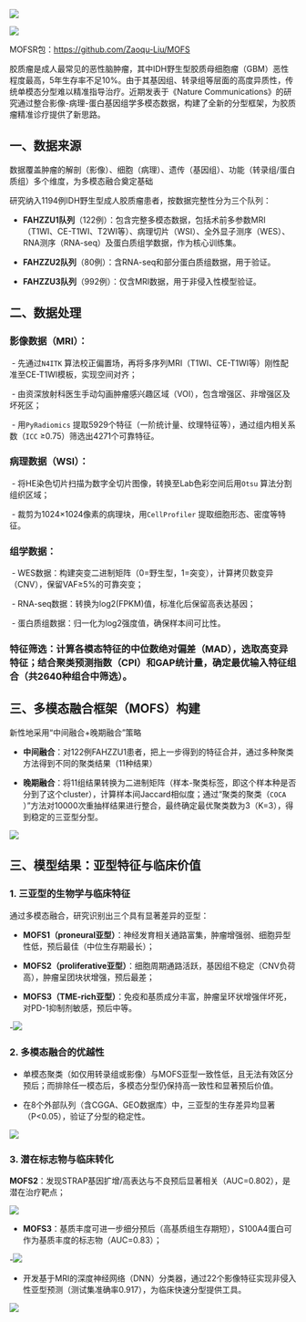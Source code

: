 ![](https://s2.loli.net/2025/08/06/QBjFY1hckgfPbTA.png)

  

![](https://s2.loli.net/2025/08/06/76xWvmGjMsVFktp.png)

MOFSR包：https://github.com/Zaoqu-Liu/MOFS

  

胶质瘤是成人最常见的恶性脑肿瘤，其中IDH野生型胶质母细胞瘤（GBM）恶性程度最高，5年生存率不足10%。由于其基因组、转录组等层面的高度异质性，传统单模态分型难以精准指导治疗。近期发表于《Nature Communications》的研究通过整合影像-病理-蛋白基因组学多模态数据，构建了全新的分型框架，为胶质瘤精准诊疗提供了新思路。

  

## 一、数据来源

数据覆盖肿瘤的解剖（影像）、细胞（病理）、遗传（基因组）、功能（转录组/蛋白质组）多个维度，为多模态融合奠定基础

研究纳入1194例IDH野生型成人胶质瘤患者，按数据完整性分为三个队列：

- **FAHZZU1队列**（122例）：包含完整多模态数据，包括术前多参数MRI（T1WI、CE-T1WI、T2WI等）、病理切片（WSI）、全外显子测序（WES）、RNA测序（RNA-seq）及蛋白质组学数据，作为核心训练集。

- **FAHZZU2队列**（80例）：含RNA-seq和部分蛋白质组数据，用于验证。

- **FAHZZU3队列**（992例）：仅含MRI数据，用于非侵入性模型验证。

  

## 二、数据处理

### **影像数据（MRI）**：

 - 先通过`N4ITK` 算法校正偏置场，再将多序列MRI（T1WI、CE-T1WI等）刚性配准至CE-T1WI模板，实现空间对齐；

 - 由资深放射科医生手动勾画肿瘤感兴趣区域（VOI），包含增强区、非增强区及坏死区；

 - 用`PyRadiomics` 提取5929个特征（一阶统计量、纹理特征等），通过组内相关系数（`ICC` ≥0.75）筛选出4271个可靠特征。

### **病理数据（WSI）**：

 - 将HE染色切片扫描为数字全切片图像，转换至Lab色彩空间后用`Otsu` 算法分割组织区域；

 - 裁剪为1024×1024像素的病理块，用`CellProfiler` 提取细胞形态、密度等特征。

  

### **组学数据**：

 - WES数据：构建突变二进制矩阵（0=野生型，1=突变），计算拷贝数变异（CNV），保留VAF≥5%的可靠突变；

 - RNA-seq数据：转换为log2(FPKM)值，标准化后保留高表达基因；

 - 蛋白质组数据：归一化为log2强度值，确保样本间可比性。

### **特征筛选**：计算各模态特征的中位数绝对偏差（MAD），选取高变异特征；结合聚类预测指数（CPI）和GAP统计量，确定最优输入特征组合（共2640种组合中筛选）。

## 三、多模态融合框架（MOFS）构建

新性地采用“中间融合+晚期融合”策略

- **中间融合**：对122例FAHZZU1患者，把上一步得到的特征合并，通过多种聚类方法得到不同的聚类结果（11种结果）

- **晚期融合**：将11组结果转换为二进制矩阵（样本-聚类标签，即这个样本种是否分到了这个cluster），计算样本间Jaccard相似度；通过“聚类的聚类（`COCA` ）”方法对10000次重抽样结果进行整合，最终确定最优聚类数为3（K=3），得到稳定的三亚型分型。

  

![](https://s2.loli.net/2025/08/06/E9qHx2uhCtOPndw.png)

  

## 三、模型结果：亚型特征与临床价值

### 1. 三亚型的生物学与临床特征

通过多模态融合，研究识别出三个具有显著差异的亚型：

- **MOFS1（proneural亚型）**：神经发育相关通路富集，肿瘤增强弱、细胞异型性低，预后最佳（中位生存期最长）；

- **MOFS2（proliferative亚型）**：细胞周期通路活跃，基因组不稳定（CNV负荷高），肿瘤呈团块状增强，预后最差；

- **MOFS3（TME-rich亚型）**：免疫和基质成分丰富，肿瘤呈环状增强伴坏死，对PD-1抑制剂敏感，预后中等。

-![](https://s2.loli.net/2025/08/06/CbI2psaf4TlQwgX.png)

  

### 2. 多模态融合的优越性

- 单模态聚类（如仅用转录组或影像）与MOFS亚型一致性低，且无法有效区分预后；而排除任一模态后，多模态分型仍保持高一致性和显著预后价值。

- 在8个外部队列（含CGGA、GEO数据库）中，三亚型的生存差异均显著（P<0.05），验证了分型的稳定性。

![](https://s2.loli.net/2025/08/06/51LIArnxfaJHyiC.png)

  

### 3. 潜在标志物与临床转化

**MOFS2**：发现STRAP基因扩增/高表达与不良预后显著相关（AUC=0.802），是潜在治疗靶点；

![](https://s2.loli.net/2025/08/06/nZI37olJUwt5u14.png)

  

- **MOFS3**：基质丰度可进一步细分预后（高基质组生存期短），S100A4蛋白可作为基质丰度的标志物（AUC=0.83）；

-![](https://s2.loli.net/2025/08/06/oXzsDyI92ewES6F.png)

  

- 开发基于MRI的深度神经网络（DNN）分类器，通过22个影像特征实现非侵入性亚型预测（测试集准确率0.917），为临床快速分型提供工具。

![](https://s2.loli.net/2025/08/06/cQqHtbWz9ZElKJV.png)